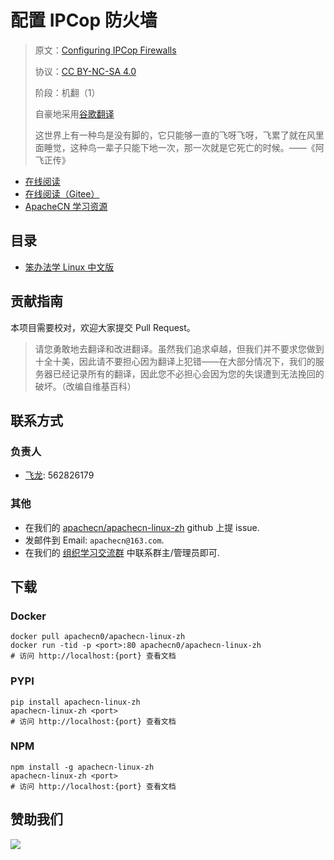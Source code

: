 # 配置 IPCop 防火墙

> 原文：[Configuring IPCop Firewalls](https://libgen.rs/book/index.php?md5=E3FAB64B313E2DFA7B781CAB942544AE)
> 
> 协议：[CC BY-NC-SA 4.0](http://creativecommons.org/licenses/by-nc-sa/4.0/)
> 
> 阶段：机翻（1）
>
> 自豪地采用[谷歌翻译](https://translate.google.cn/)
> 
> 这世界上有一种鸟是没有脚的，它只能够一直的飞呀飞呀，飞累了就在风里面睡觉，这种鸟一辈子只能下地一次，那一次就是它死亡的时候。——《阿飞正传》

* [在线阅读](https://linux.apachecn.org)
* [在线阅读（Gitee）](https://apachecn.gitee.io/apachecn-linux-zh/)
* [ApacheCN 学习资源](http://docs.apachecn.org/)

## 目录

+   [笨办法学 Linux 中文版](docs/llthw-zh/SUMMARY.md)

## 贡献指南

本项目需要校对，欢迎大家提交 Pull Request。

> 请您勇敢地去翻译和改进翻译。虽然我们追求卓越，但我们并不要求您做到十全十美，因此请不要担心因为翻译上犯错——在大部分情况下，我们的服务器已经记录所有的翻译，因此您不必担心会因为您的失误遭到无法挽回的破坏。（改编自维基百科）

## 联系方式

### 负责人

* [飞龙](https://github.com/wizardforcel): 562826179

### 其他

*   在我们的 [apachecn/apachecn-linux-zh](https://github.com/apachecn/apachecn-linux-zh) github 上提 issue.
*   发邮件到 Email: `apachecn@163.com`.
*   在我们的 [组织学习交流群](http://www.apachecn.org/organization/348.html) 中联系群主/管理员即可.

## 下载

### Docker

```
docker pull apachecn0/apachecn-linux-zh
docker run -tid -p <port>:80 apachecn0/apachecn-linux-zh
# 访问 http://localhost:{port} 查看文档
```

### PYPI

```
pip install apachecn-linux-zh
apachecn-linux-zh <port>
# 访问 http://localhost:{port} 查看文档
```

### NPM

```
npm install -g apachecn-linux-zh
apachecn-linux-zh <port>
# 访问 http://localhost:{port} 查看文档
```

## 赞助我们

![](http://data.apachecn.org/img/about/donate.jpg)
